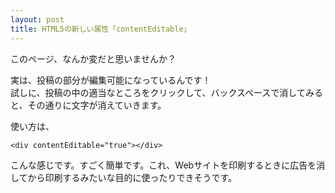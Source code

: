 ```yaml
---
layout: post
title: HTML5の新しい属性「contentEditable」
---
```


<div contentEditable="true">
  <p>このページ、なんか変だと思いませんか？</p>
  <p>実は、投稿の部分が編集可能になっているんです！<br>試しに、投稿の中の適当なところをクリックして、バックスペースで消してみると、その通りに文字が消えていきます。</p>
  <p>使い方は、</p>
  <pre><code>&lt;div contentEditable="true"&gt;&lt;/div&gt;</code></pre>
  <p>こんな感じです。すごく簡単です。これ、Webサイトを印刷するときに広告を消してから印刷するみたいな目的に使ったりできそうです。</p>
</div>
